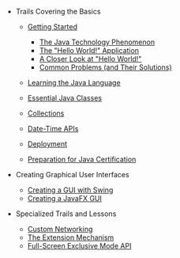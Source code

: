 <!-- docs/_sidebar.md -->

- Trails Covering the Basics

  - [Getting Started](getting-started.md)
    - [The Java Technology Phenomenon](java-tech.md)
    - [The "Hello World!" Application](hello-world.md)
    - [A Closer Look at "Hello World!"](javatech.md)
    - [Common Problems (and Their Solutions)](javatech.md)

  - [Learning the Java Language](learning-java-lang.md)
  - [Essential Java Classes](ess-java-cla.md)
  - [Collections](collections.md)
  - [Date-Time APIs](data-time-api.md)
  - [Deployment](deployment.md)
  - [Preparation for Java Certification](pre-javaprog-lang-cert.md)

- Creating Graphical User Interfaces

  - [Creating a GUI with Swing](quickstart.md)
  - [Creating a JavaFX GUI](adding-pages.md)
  
- Specialized Trails and Lessons

  - [Custom Networking](gettingstarted.md)
  - [The Extension Mechanism](themes.md)
  - [Full-Screen Exclusive Mode API](plugins.md)